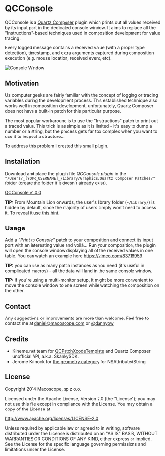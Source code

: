 QCConsole
==========


QCConsole is a [Quartz Composer](http://en.wikipedia.org/wiki/Quartz_Composer) plugin which prints out all values received by its input port in the dedicated console window.
It aims to replace all the "Instructions"-based techniques used in composition development for value tracing.

Every logged message contains a received value (with a proper type detection), timestamp, and extra arguments captured during composition execution (e.g. mouse location, received event, etc). 


![Console Window](https://github.com/macoscope/QCConsole/raw/master/Assets/Screenshots/QuartzComposerWithQCConsole.png "Console Window")


## Motivation

Us computer geeks are fairly familiar with the concept of logging or tracing variables during the development process. 
This established technique also works well in composition development, unfortunately, Quartz Composer does not have a built-in patch for this particular purpose.

The most popular workaround is to use the "Instructions" patch to print out a traced value.
This trick is as simple as it is limited - it's easy to dump a number or a string, but the process gets far too complex when you want to use it to inspect a structure...

To address this problem I created this small plugin.


## Installation

Download and place the plugin file _QCConsole.plugin_ in the `"/Users/_[YOUR_USERNAME]_/Library/Graphics/Quartz Composer Patches/"` folder  (create the folder if it doesn't already exist).

[QCConsole v1.0.0](https://github.com/macoscope/QCConsole/raw/master/Builds/QCConsole.plugin-v1.0.0.zip)

**TIP:** From Mountain Lion onwards, the user's library folder (`~/Library/`) is hidden by default, since the majority of users simply won’t need to access it. To reveal it [use this hint.](http://mac.tutsplus.com/tutorials/productivity/how-to-reveal-your-library-folder-in-lion-or-mountain-lion/)


## Usage

Add a _”Print to Console"_ patch to your composition and connect its input port with an interesting value and voilà...
Run your composition, the plugin will open the console window displaying all of the received values in one table.
You can watch an example here https://vimeo.com/83716959

**TIP:** you can use as many patch instances as you need (it's useful in complicated macros) - all the data will land in the same console window.

**TIP:** if you're using a multi-monitor setup, it might be more convenient to move the console window to one screen while watching the composition on the other.


## Contact

Any suggestions or improvements are more than welcome. Feel free to contact me at daniel@macoscope.com or [@dannyow](http://twitter.com/dannyow)


## Credits

* Kineme.net team for [QCPatchXcodeTemplate](https://github.com/kineme/QCPatchXcodeTemplate) and Quartz Composer unofficial API, a.k.a. SkankySDK.
* Jerome Krinock for [the geometry category](https://github.com/jerrykrinock/CategoriesObjC/) for NSAttributedString  


## License

Copyright 2014 Macoscope, sp z o.o.

Licensed under the Apache License, Version 2.0 (the "License"); you may not use this file except in compliance with the License. You may obtain a copy of the License at

http://www.apache.org/licenses/LICENSE-2.0

Unless required by applicable law or agreed to in writing, software distributed under the License is distributed on an "AS IS" BASIS, WITHOUT WARRANTIES OR CONDITIONS OF ANY KIND, either express or implied. See the License for the specific language governing permissions and limitations under the License.